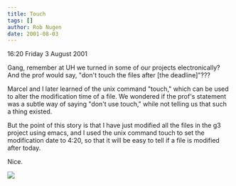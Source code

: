 ```yaml
---
title: Touch
tags: []
author: Rob Nugen
date: 2001-08-03
---
```


<p class=date>16:20 Friday 3 August 2001</p>

<p>Gang, remember at UH we turned in some of our projects
electronically?  And the prof would say, "don't touch the files after
[the deadline]"???</p>

<p>Marcel and I later learned of the unix command "touch," which can
be used to alter the modification time of a file.  We wondered if the
prof's statement was a subtle way of saying "don't use touch," while
not telling us that such a thing existed.</p>

<p>But the point of this story is that I have just modified all the
files in the g3 project using emacs, and I used the unix command touch
to set the modification date to 4:20, so that it will be easy to tell
if a file is modified after today.</p>

<p>Nice.</p>

<p><img src="/images/rob/wL-ROB.gif"/></p>
